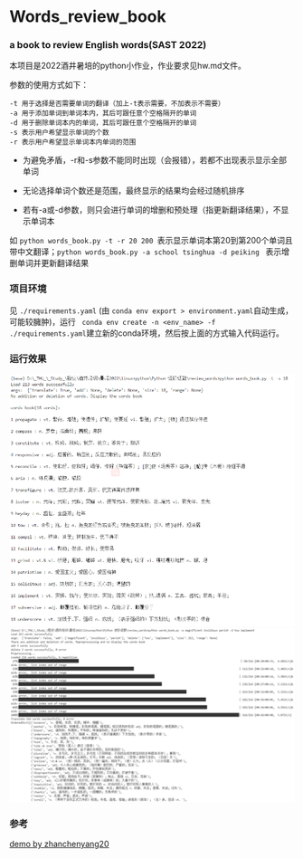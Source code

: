 # Words_review_book

### a book to review English words(SAST 2022)

本项目是2022酒井暑培的python小作业，作业要求见hw.md文件。

参数的使用方式如下：

```
-t 用于选择是否需要单词的翻译（加上-t表示需要，不加表示不需要）
-a 用于添加单词到单词本内，其后可跟任意个空格隔开的单词
-d 用于删除单词本内的单词，其后可跟任意个空格隔开的单词
-s 表示用户希望显示单词的个数
-r 表示用户希望显示单词本内单词的范围
```

* 为避免矛盾，-r和-s参数不能同时出现（会报错），若都不出现表示显示全部单词
* 无论选择单词个数还是范围，最终显示的结果均会经过随机排序

* 若有-a或-d参数，则只会进行单词的增删和预处理（指更新翻译结果），不显示单词本

如 `python words_book.py -t -r 20 200 `表示显示单词本第20到第200个单词且带中文翻译；`python words_book.py -a school tsinghua -d peiking ` 表示增删单词并更新翻译结果

### 项目环境

见  `./requirements.yaml` (由 `conda env export > environment.yaml`自动生成，可能较臃肿)，运行 ` conda env create -n <env_name> -f ./requirements.yaml`建立新的conda环境，然后按上面的方式输入代码运行。

### 运行效果

![1660981365262](image/README/1660981365262.png "单词本显示")![1660981556439](image/README/1660981556439.png "增删单词")

### 参考

[demo by zhanchenyang20](https://github.com/zhaochenyang20/TOFEL_words_reviewer)
